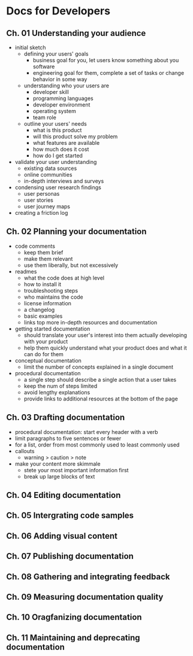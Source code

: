 # Docs for Developers

## Ch. 01 Understanding your audience

- initial sketch
  - defining your users' goals
    - business goal for you, let users know something about you software
    - engineering goal for them, complete a set of tasks or change behavior in some way
  - understanding who your users are
    - developer skill
    - programming languages
    - developer environment
    - operating system
    - team role
  - outline your users' needs
    - what is this product
    - will this product solve my problem
    - what features are available
    - how much does it cost
    - how do I get started
- validate your user understanding
  - existing data sources
  - online communities
  - in-depth interviews and surveys
- condensing user research findings
  - user personas
  - user stories
  - user journey maps
- creating a friction log

## Ch. 02 Planning your documentation

- code comments
  - keep them brief
  - make them relevant
  - use them liberally, but not excessively
- readmes
  - what the code does at high level
  - how to install it
  - troubleshooting steps
  - who maintains the code
  - license information
  - a changelog
  - basic examples
  - links top more in-depth resources and documentation
- getting started documentation
  - should translate your user's interest into them actually developing with your product
  - help them quickly understand what your product does and what it can do for them
- conceptual documentation
  - limit the number of concepts explained in a single document
- procedural documentation
  - a single step should describe a single action that a user takes
  - keep the num of steps limited
  - avoid lengthy explanations
  - provide links to additional resources at the bottom of the page

## Ch. 03 Drafting documentation

- procedural documentation: start every header with a verb
- limit paragraphs to five sentences or fewer
- for a list, order from most commonly used to least commonly used
- callouts
  - warning > caution > note
- make your content more skimmale
  - stete your most important information first
  - break up large blocks of text

## Ch. 04 Editing documentation

## Ch. 05 Intergrating code samples

## Ch. 06 Adding visual content

## Ch. 07 Publishing documentation

## Ch. 08 Gathering and integrating feedback

## Ch. 09 Measuring documentation quality

## Ch. 10 Oragfanizing documentation

## Ch. 11 Maintaining and deprecating documentation